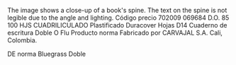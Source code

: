 The image shows a close-up of a book's spine. The text on the spine is not legible due to the angle and lighting.
Código precio
702009 069684
D.O. 85 100 HJS CUADRILICULADO
Plastificado Duracover
Hojas
D14
Cuaderno de escritura
Doble O
Flu
Producto
norma
Fabricado por
CARVAJAL S.A. Cali, Colombia.

DE norma
Bluegrass
Doble